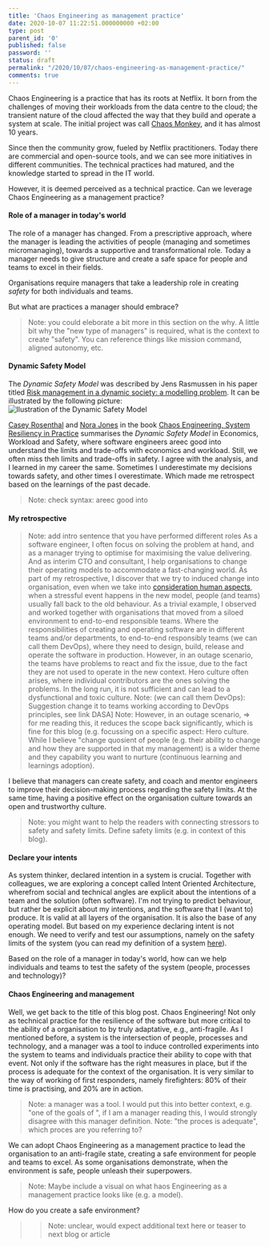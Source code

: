 ```yaml
---
title: 'Chaos Engineering as management practice'
date: 2020-10-07 11:22:51.000000000 +02:00
type: post
parent_id: '0'
published: false
password: ''
status: draft
permalink: "/2020/10/07/chaos-engineering-as-management-practice/"
comments: true
---
```

Chaos Engineering is a practice that has its roots at Netflix. It born from the challenges of moving their workloads from the data centre to the cloud; the transient nature of the cloud affected the way that they build and operate a system at scale. The initial project was call [Chaos Monkey](https://netflixtechblog.com/the-netflix-simian-army-16e57fbab116), and it has almost 10 years.

Since then the community grow, fueled by Netflix practitioners. Today there are commercial and open-source tools, and we can see more initiatives in different communities. The technical practices had matured, and the knowledge started to spread in the IT world. 

However, it is deemed perceived as a technical practice. Can we leverage Chaos Engineering as a management practice?

#### Role of a manager in today's world

The role of a manager has changed. From a prescriptive approach, where the manager is leading the activities of people (managing and sometimes micromanaging), towards a supportive and transformational role. Today a manager needs to give structure and create a safe space for people and teams to excel in their fields.

Organisations require managers that take a leadership role in creating *safety* for both individuals and teams.

But what are practices a manager should embrace?
> Note: you could eleborate a bit more in this section on the why. A little bit why the "new type of managers" is required, what is the context to create "safety". You can reference things like mission command, aligned autonomy, etc.


#### Dynamic Safety Model

The *Dynamic Safety Model* was described by Jens Rasmussen in his paper titled [Risk management in a dynamic society: a modelling problem](https://www.sciencedirect.com/science/article/pii/S0925753597000520). It can be illustrated by the following picture:
![Ilustration of the Dynamic Safety Model](/images/assets/2020-09-04-chaos-engineering-as-management-practice-dynamic-safety-model.png)

[Casey Rosenthal](https://twitter.com/caseyrosenthal) and [Nora Jones](https://twitter.com/nora_js) in the book [Chaos Engineering, System Resiliency in Practice](https://www.oreilly.com/library/view/chaos-engineering/9781492043850/) summarises the *Dynamic Safety Model* in Economics, Workload and Safety, where software engineers areec good into understand the limits and trade-offs with economics and workload. Still, we often miss theh limits and trade-offs in safety. I agree with the analysis, and I learned in my career the same. Sometimes I underestimate my decisions towards safety, and other times I overestimate. Which made me retrospect based on the learnings of the past decade.
> Note: check syntax: areec good into


#### My retrospective
> Note: add intro sentence that you have performed different roles
As a software engineer, I often focus on solving the problem at hand, and as a manager trying to optimise for maximising the value delivering. And as interim CTO and consultant, I help organisations to change their operating models to accommodate a fast-changing world. As part of my retrospective, I discover that we try to induced change into organisation, even when we take into [consideration human aspects](https://www.joaorosa.io/2020/08/18/using-team-topologies-to-discover-and-improve-reliability-qualities/), when a stressful event happens in the new model, people (and teams) usually fall back to the old behaviour. As a trivial example, I observed and worked together with organisations that moved from a siloed environment to end-to-end responsible teams. Where the responsibilities of creating and operating software are in different teams and/or departments, to end-to-end responsibly teams (we can call them DevOps), where they need to design, build, release and operate the software in production. However, in an outage scenario, the teams have problems to react and fix the issue, due to the fact they are not used to operate in the new context. Hero culture often arises, where individual contributors are the ones solving the problems. In the long run, it is not sufficient and can lead to a dysfunctional and toxic culture.
> Note: (we can call them DevOps): Suggestion change it to teams working according to DevOps principles, see link DASA]
> Note: However, in an outage scenario, => for me reading this, it reduces the scope back significantly, which is fine for this blog (e.g. focussing on a specific aspect: Hero culture. While I believe "change quosient of people (e.g. their ability to change and how they are supported in that my management) is a wider theme and they capability you want to nurture (continuous learning and learnings adoption).

I believe that managers can create safety, and coach and mentor engineers to improve their decision-making process regarding the safety limits. At the same time, having a positive effect on the organisation culture towards an open and trustworthy culture. 
> Note: you might want to help the readers with connecting stressors to safety and safety limits. Define safety limits (e.g. in context of this blog).

#### Declare your intents

As system thinker, declared intention in a system is crucial. Together with colleagues, we are exploring a concept called Intent Oriented Architecture, wherefrom social and technical angles are explicit about the intentions of a team and the solution (often software). I'm not trying to predict behaviour, but rather be explicit about my intentions, and the software that I (want to) produce. It is valid at all layers of the organisation. It is also the base of any operating model. But based on my experience declaring intent is not enough. We need to verify and test our assumptions, namely on the safety limits of the system (you can read my definition of a system [here](https://www.joaorosa.io/2020/06/25/what-does-mean-system-in-the-socio-technical-land/)). 

Based on the role of a manager in today's world, how can we help individuals and teams to test the safety of the system (people, processes and technology)?

#### Chaos Engineering and management

Well, we get back to the title of this blog post. Chaos Engineering! Not only as technical practice for the resilience of the software but more critical to the ability of a organisation to by truly adaptative, e.g., anti-fragile. As I mentioned before, a system is the intersection of people, processes and technology, and a manager was a tool to induce controlled experiments into the system to teams and individuals practice their ability to cope with that event. Not only if the software has the right measures in place, but if the process is adequate for the context of the organisation. It is very similar to the way of working of first responders, namely firefighters: 80% of their time is practising, and 20% are in action. 
> Note: a manager was a tool. I would put this into better context, e.g. "one of the goals of ", if I am a manager reading this, I would strongly disagree with this manager definition.
> Note: "the proces is adequate", which proces are you referring to?

We can adopt Chaos Engineering as a management practice to lead the organisation to an anti-fragile state, creating a safe environment for people and teams to excel. As some organisations demonstrate, when the environment is safe, people unleash their superpowers.
> Note: Maybe include a visual on what haos Engineering as a management practice looks like (e.g. a model).

How do you create a safe environment? 
>> Note: unclear, would expect additional text here or teaser to next blog or article
